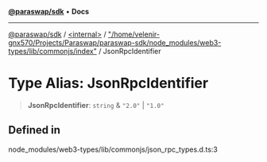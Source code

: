 [**@paraswap/sdk**](../../../../README.md) • **Docs**

***

[@paraswap/sdk](../../../../globals.md) / [\<internal\>](../../../README.md) / ["/home/velenir-gnx570/Projects/Paraswap/paraswap-sdk/node\_modules/web3-types/lib/commonjs/index"](../README.md) / JsonRpcIdentifier

# Type Alias: JsonRpcIdentifier

> **JsonRpcIdentifier**: `string` & `"2.0"` \| `"1.0"`

## Defined in

node\_modules/web3-types/lib/commonjs/json\_rpc\_types.d.ts:3
